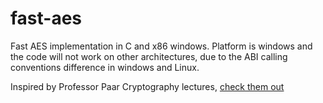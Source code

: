 # fast-aes
Fast AES implementation in C and x86 windows.
Platform is windows and the code will not work on other architectures, due to the ABI calling conventions difference in windows and Linux.


Inspired by Professor Paar Cryptography lectures, [check them out](https://www.youtube.com/@introductiontocryptography4223)
